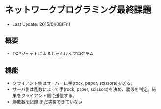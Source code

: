 # ネットワークプログラミング最終課題
* Last Update: 2015/01/08(Fri)

## 概要
* TCPソケットによるじゃんけんプログラム

## 機能
* クライアント側はサーバーに手(rock, paper, scissors)を送る。
* サーバ側は乱数によって手(rock, paper, scissors)を決め、勝敗を判定。結果をクライアント側に送信する。
* <s>勝敗数を記録</s> まだ実装できていない
